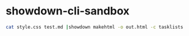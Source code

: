 # showdown-cli-sandbox

```sh
cat style.css test.md |showdown makehtml -o out.html -c tasklists
```
